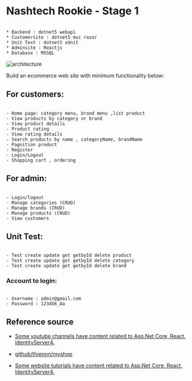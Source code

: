 # Nashtech Rookie - Stage 1

```

* Backend : dotnet5 webapi
* Customersite : dotnet5 mvc razor
* Unit Test : dotnet5 xUnit
* Adminsite : Reactjs
* Database : MSSQL 

```

![architecture](https://user-images.githubusercontent.com/58099804/113654712-9b676b00-96c2-11eb-9133-a2c2f2df7bed.png)

Build an ecommerce web site with minimum functionality below:

## For customers:

```

- Home page: category menu, brand menu ,list product
- View products by category or brand
- View product details
- Product rating
- View rating details
- Search products by name , categoryName, brandName
- Pagnition product
- Register
- Login/Logout
- Shopping cart , ordering

```

## For admin:

```

- Login/logout 
- Manage categories (CRUD)
- Manage brands (CRUD)
- Manage products (CRUD)
- View customers

```

## Unit Test:

```

- Test create update get getbyId delete product
- Test create update get getbyId delete category
- Test create update get getbyId delete brand

```

### Account to login:


```

- Username : admin@gmail.com
- Password : 123456_Aa

```

## Reference source

* [Some youtube channels have content related to Asp.Net Core, React, IdentityServer4.](https://www.youtube.com/channel/UCP_jWxjn__YXmo4iU7Low0g)

* [github/thiennn/myshop](https://github.com/thiennn/myshop)

* [Some website tutorials have content related to Asp.Net Core, React, IdentityServer4.](https://dev.to/tappyy/oidc-authentication-with-react-identity-server-4-3h0d)